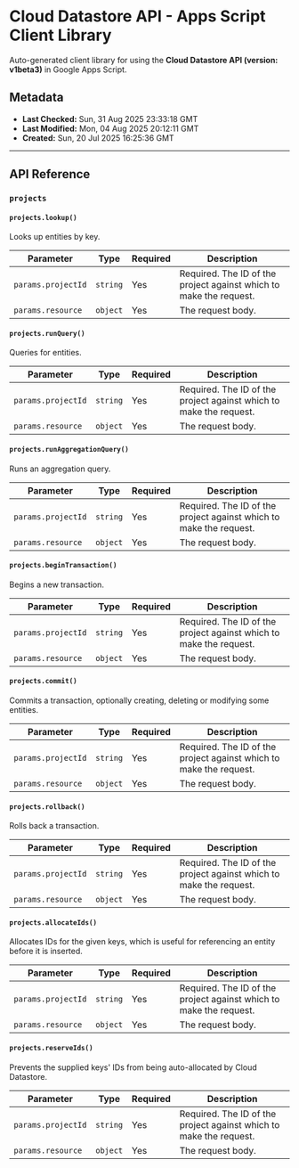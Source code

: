 # Cloud Datastore API - Apps Script Client Library

Auto-generated client library for using the **Cloud Datastore API (version: v1beta3)** in Google Apps Script.

## Metadata

- **Last Checked:** Sun, 31 Aug 2025 23:33:18 GMT
- **Last Modified:** Mon, 04 Aug 2025 20:12:11 GMT
- **Created:** Sun, 20 Jul 2025 16:25:36 GMT



---

## API Reference

### `projects`

#### `projects.lookup()`

Looks up entities by key.

| Parameter | Type | Required | Description |
|---|---|---|---|
| `params.projectId` | `string` | Yes | Required. The ID of the project against which to make the request. |
| `params.resource` | `object` | Yes | The request body. |

#### `projects.runQuery()`

Queries for entities.

| Parameter | Type | Required | Description |
|---|---|---|---|
| `params.projectId` | `string` | Yes | Required. The ID of the project against which to make the request. |
| `params.resource` | `object` | Yes | The request body. |

#### `projects.runAggregationQuery()`

Runs an aggregation query.

| Parameter | Type | Required | Description |
|---|---|---|---|
| `params.projectId` | `string` | Yes | Required. The ID of the project against which to make the request. |
| `params.resource` | `object` | Yes | The request body. |

#### `projects.beginTransaction()`

Begins a new transaction.

| Parameter | Type | Required | Description |
|---|---|---|---|
| `params.projectId` | `string` | Yes | Required. The ID of the project against which to make the request. |
| `params.resource` | `object` | Yes | The request body. |

#### `projects.commit()`

Commits a transaction, optionally creating, deleting or modifying some entities.

| Parameter | Type | Required | Description |
|---|---|---|---|
| `params.projectId` | `string` | Yes | Required. The ID of the project against which to make the request. |
| `params.resource` | `object` | Yes | The request body. |

#### `projects.rollback()`

Rolls back a transaction.

| Parameter | Type | Required | Description |
|---|---|---|---|
| `params.projectId` | `string` | Yes | Required. The ID of the project against which to make the request. |
| `params.resource` | `object` | Yes | The request body. |

#### `projects.allocateIds()`

Allocates IDs for the given keys, which is useful for referencing an entity before it is inserted.

| Parameter | Type | Required | Description |
|---|---|---|---|
| `params.projectId` | `string` | Yes | Required. The ID of the project against which to make the request. |
| `params.resource` | `object` | Yes | The request body. |

#### `projects.reserveIds()`

Prevents the supplied keys' IDs from being auto-allocated by Cloud Datastore.

| Parameter | Type | Required | Description |
|---|---|---|---|
| `params.projectId` | `string` | Yes | Required. The ID of the project against which to make the request. |
| `params.resource` | `object` | Yes | The request body. |